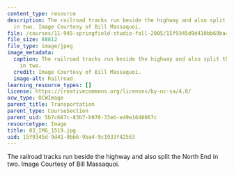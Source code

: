 ```yaml
---
content_type: resource
description: The railroad tracks run beside the highway and also split the North End
  in two. Image Courtesy of Bill Massaquoi.
file: /courses/11-945-springfield-studio-fall-2005/15f9345d9d410bb69ba49c1933f42563_03_IMG_1519.jpg
file_size: 88812
file_type: image/jpeg
image_metadata:
  caption: The railroad tracks run beside the highway and also split the North End
    in two.
  credit: Image Courtesy of Bill Massaquoi.
  image-alt: Railroad.
learning_resource_types: []
license: https://creativecommons.org/licenses/by-nc-sa/4.0/
ocw_type: OCWImage
parent_title: Transportation
parent_type: CourseSection
parent_uid: 5b7c687c-83b7-b970-33eb-e49e1648067c
resourcetype: Image
title: 03_IMG_1519.jpg
uid: 15f9345d-9d41-0bb6-9ba4-9c1933f42563
---
```

The railroad tracks run beside the highway and also split the North End in two. Image Courtesy of Bill Massaquoi.